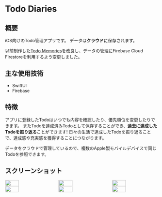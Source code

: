 # Todo Diaries
## 概要
iOS向けのTodo管理アプリです。
データは**クラウド**に保存されます。

以前制作した[Todo Memories](https://github.com/Yu357/TodoMemories)を改良し、データの管理にFirebase Cloud Firestoreを利用するよう変更しました。

## 主な使用技術
- SwiftUI
- Firebase

## 特徴
アプリに登録したTodoはいつでも内容を確認したり、優先順位を変更したりできます。
またTodoを達成済みTodoとして保存することができ、**過去に達成したTodoを振り返る**ことができます!
日々の生活で達成したTodoを振り返ることで、達成感や充実感を獲得することにつながります。

データをクラウドで管理しているので、複数のApple製モバイルデバイスで同じTodoを参照できます。

## スクリーンショット
<div style="display: flex; justify-content: space-between;">
  <img style="display: block; width: 30%;" src="https://user-images.githubusercontent.com/65577595/187866777-2ec98532-80ab-4231-89f4-0bf93123e4b2.png"/>
  <img style="display: block; width: 30%;" src="https://user-images.githubusercontent.com/65577595/187867052-59996553-c0f1-4db8-8da9-9ce08fb534bf.png"/>
  <img style="display: block; width: 30%;" src="https://user-images.githubusercontent.com/65577595/187866787-768862c7-1dd9-4583-a9b0-a42cf08ba02b.png"/>
</div>

<div style="display: flex; justify-content: space-between;">
  <img style="display: block; width: 30%;" src="https://i.imgur.com/9pnp9pB.png"/>
  <img style="display: block; width: 30%;" src="https://i.imgur.com/1Y5il0D.png"/>
  <img style="display: block; width: 30%;" src="https://i.imgur.com/wSTTtei.png"/>
</div>
